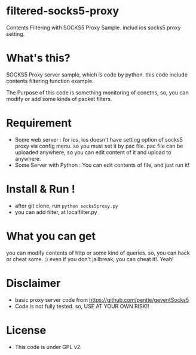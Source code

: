 filtered-socks5-proxy
=====================

Contents Filtering with SOCKS5 Proxy Sample. includ ios socks5 proxy setting.


What's this?
============

SOCKS5 Proxy server sample, which is code by python. this code include contents filtering function example.

The Purpose of this code is something monitoring of conetns, so, you can modify or add some kinds of packet filters.


Requirement
===========

* Some web server : for ios, ios doesn't have setting option of socks5 proxy via config menu. so you must set it by pac file. pac file can be uploaded anywhere, so you can edit content of it and upload to anywhere.
* Some Server with Python : You can edit contents of file, and just run it!
 
Install & Run !
===============

* after git clone, run ``` python socks5proxy.py ```
* you can add filter, at localfilter.py


What you can get
================

you can modify contents of http or some kind of queries. so, you can hack or cheat some. :)
even if you don't jailbreak, you can cheat it!. Yeah!

Disclaimer
==========

* basic proxy server code from https://github.com/pentie/geventSocks5
* Code is not fully tested. so, USE AT YOUR OWN RISK!!

License
=======

* This code is under GPL v2.
